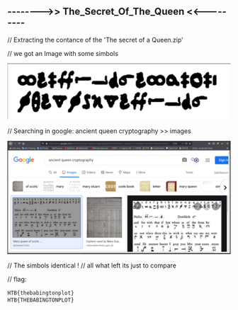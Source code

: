 ## -------->> The_Secret_Of_The_Queen <<---------

// Extracting the contance of the 'The secret of a Queen.zip'

// we got an Image with some simbols

![Image 1](https://github.com/W0lfySec/HTB-Writeups/blob/main/Images/The_Secret_Of_The_Queen/1.png)

// Searching in google: ancient queen cryptography >> images

![Image 2](https://github.com/W0lfySec/HTB-Writeups/blob/main/Images/The_Secret_Of_The_Queen/2.png)

// The simbols identical !
// all what left its just to compare

// flag:

    HTB{thebabingtonplot}
    HTB{THEBABINGTONPLOT}
